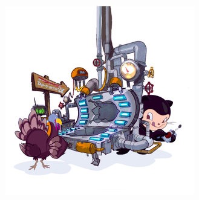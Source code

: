 <img align="left" alt="GIF" src="https://github.com/arishma108/arishma108/blob/main/assets/gobbleotron.gif?raw=true" width="500" height="500" />

